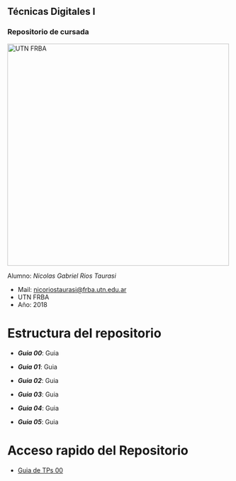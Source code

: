 ## Técnicas Digitales I
### Repositorio de cursada

<img src="https://www.frba.utn.edu.ar/wp-content/uploads/2016/08/logo-utn.ba-horizontal-e1471367724904.jpg" alt="UTN FRBA" width="500"/>

Alumno: *Nicolas Gabriel Rios Taurasi*
	
- Mail: nicoriostaurasi@frba.utn.edu.ar
- UTN FRBA
- Año: 2018


# Estructura del repositorio

* ***Guia 00***: Guia

* ***Guia 01***: Guia

* ***Guia 02***: Guia
  
* ***Guia 03***: Guia
  
* ***Guia 04***: Guia

* ***Guia 05***: Guia

# Acceso rapido del Repositorio

* [Guia de TPs 00](../guia00/readme.md)

